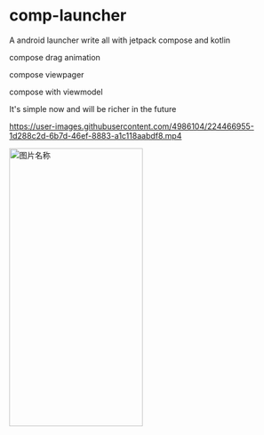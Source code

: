 # comp-launcher
A android launcher write all with jetpack compose and kotlin

compose drag animation

compose viewpager

compose with viewmodel


It's simple now  and will be richer in the future


https://user-images.githubusercontent.com/4986104/224466955-1d288c2d-6b7d-46ef-8883-a1c118aabdf8.mp4


<img src="https://github.com/dikeboy/compose-launcher/blob/main/review/splash1.png" width = "240" height = "500" alt="图片名称" align=center /> 
 


